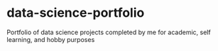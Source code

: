 # data-science-portfolio
Portfolio of data science projects completed by me for academic, self learning, and hobby purposes
